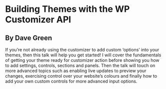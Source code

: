 # Building Themes with the WP Customizer API
## By Dave Green

If you’re not already using the customizer to add custom ‘options’ into your themes, then this talk will help you get started! I will cover the fundamentals of getting your theme ready for customizer action before showing you how to add settings, controls, sections and panels. Then the talk will touch on more advanced topics such as enabling live updates to preview your changes, exercising control over your website’s colours and finally how to add your own custom controls for more advanced input options.
